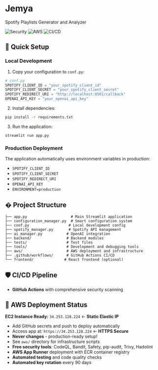 # Jemya
Spotify Playlists Generator and Analyzer

![Security](https://img.shields.io/badge/Security-Hardened_IAM-green?style=flat-square)
![AWS](https://img.shields.io/badge/AWS-Least_Privilege-blue?style=flat-square)
![CI/CD](https://img.shields.io/badge/CI%2FCD-Separated_Workflows-orange?style=flat-square)

## 🚀 Quick Setup

### Local Development
1. Copy your configuration to `conf.py`:
```python
# conf.py
SPOTIFY_CLIENT_ID = "your_spotify_client_id"
SPOTIFY_CLIENT_SECRET = "your_spotify_client_secret"
SPOTIFY_REDIRECT_URI = "http://localhost:8501/callback"
OPENAI_API_KEY = "your_openai_api_key"
```

2. Install dependencies:
```bash
pip install -r requirements.txt
```

3. Run the application:
```bash
streamlit run app.py
```

### Production Deployment
The application automatically uses environment variables in production:
- `SPOTIFY_CLIENT_ID`
- `SPOTIFY_CLIENT_SECRET` 
- `SPOTIFY_REDIRECT_URI`
- `OPENAI_API_KEY`
- `ENVIRONMENT=production`

## � Project Structure
```
├── app.py                    # Main Streamlit application
├── configuration_manager.py  # Smart configuration system
├── conf.py                  # Local development config
├── spotify_manager.py       # Spotify API management
├── ai_manager.py           # OpenAI integration
├── backend/                # Backend modules
├── tests/                  # Test files
├── tools/                  # Development and debugging tools
├── aws/                    # AWS deployment and infrastructure
├── .github/workflows/      # GitHub Actions CI/CD
└── frontend/              # React frontend (optional)
```

## 🛡️ CI/CD Pipeline
- **GitHub Actions** with comprehensive security scanning

## 🚀 AWS Deployment Status
**EC2 Instance Ready:** `34.253.128.224` ← **Static Elastic IP**
- Add GitHub secrets and push to deploy automatically
- Access app at: `https://34.253.128.224` ← **HTTPS Secure**
- **Never changes** - production-ready setup!
- See `aws/` directory for infrastructure scripts
- **Free security tools**: CodeQL, Bandit, Safety, pip-audit, Trivy, Hadolint
- **AWS App Runner** deployment with ECR container registry
- **Automated testing** and code quality checks
- **Automated key rotation** every 90 days
